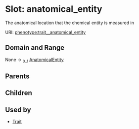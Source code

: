 
# Slot: anatomical_entity


The anatomical location that the chemical entity is measured in

URI: [phenotype:trait__anatomical_entity](http://w3id.org/ontogpt/phenotype/trait__anatomical_entity)


## Domain and Range

None &#8594;  <sub>0..1</sub> [AnatomicalEntity](AnatomicalEntity.md)

## Parents


## Children


## Used by

 * [Trait](Trait.md)

